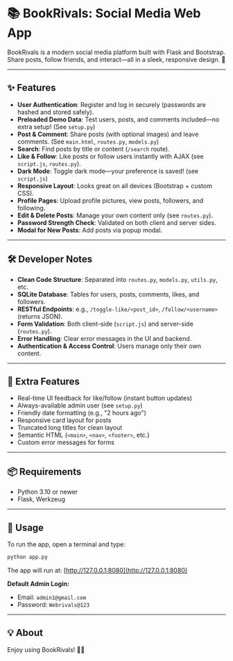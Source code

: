 # 📚 BookRivals: Social Media Web App

BookRivals is a modern social media platform built with Flask and Bootstrap. Share posts, follow friends, and interact—all in a sleek, responsive design. 🚀

---

## ✨ Features

- **User Authentication**: Register and log in securely (passwords are hashed and stored safely).
- **Preloaded Demo Data**: Test users, posts, and comments included—no extra setup! (See `setup.py`)
- **Post & Comment**: Share posts (with optional images) and leave comments. (See `main.html`, `routes.py`, `models.py`)
- **Search**: Find posts by title or content (`/search` route).
- **Like & Follow**: Like posts or follow users instantly with AJAX (see `script.js`, `routes.py`).
- **Dark Mode**: Toggle dark mode—your preference is saved! (see `script.js`)
- **Responsive Layout**: Looks great on all devices (Bootstrap + custom CSS).
- **Profile Pages**: Upload profile pictures, view posts, followers, and following.
- **Edit & Delete Posts**: Manage your own content only (see `routes.py`).
- **Password Strength Check**: Validated on both client and server sides.
- **Modal for New Posts**: Add posts via popup modal.

---

## 🛠️ Developer Notes

- **Clean Code Structure**: Separated into `routes.py`, `models.py`, `utils.py`, etc.
- **SQLite Database**: Tables for users, posts, comments, likes, and followers.
- **RESTful Endpoints**: e.g., `/toggle-like/<post_id>`, `/follow/<username>` (returns JSON).
- **Form Validation**: Both client-side (`script.js`) and server-side (`routes.py`).
- **Error Handling**: Clear error messages in the UI and backend.
- **Authentication & Access Control**: Users manage only their own content.

---

## 🌟 Extra Features

- Real-time UI feedback for like/follow (instant button updates)
- Always-available admin user (see `setup.py`)
- Friendly date formatting (e.g., "2 hours ago")
- Responsive card layout for posts
- Truncated long titles for clean layout
- Semantic HTML (`<main>`, `<nav>`, `<footer>`, etc.)
- Custom error messages for forms

---

## 📦 Requirements

- Python 3.10 or newer
- Flask, Werkzeug

---

## 🚀 Usage

To run the app, open a terminal and type:

```bash
python app.py
```

The app will run at: [http://127.0.0.1:8080](http://127.0.0.1:8080)

**Default Admin Login:**
- Email: `admin1@gmail.com`
- Password: `Webrivals@123`

---

## 💡 About

Enjoy using BookRivals! 📖✨
